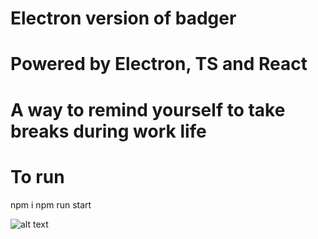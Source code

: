 # Electron version of badger

# Powered by Electron, TS and React

# A way to remind yourself to take breaks during work life
# To run 
npm i
npm run start


![alt text](http://nagger/res/nagger.png)